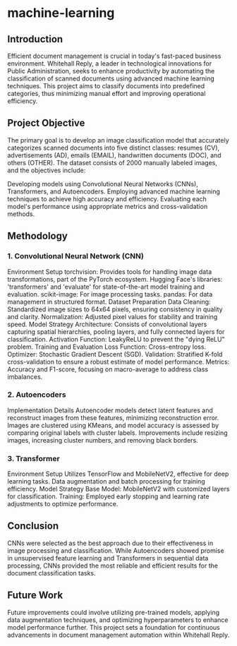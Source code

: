 # machine-learning
## Introduction
Efficient document management is crucial in today's fast-paced business environment. Whitehall Reply, a leader in technological innovations for Public Administration, seeks to enhance productivity by automating the classification of scanned documents using advanced machine learning techniques. This project aims to classify documents into predefined categories, thus minimizing manual effort and improving operational efficiency.

## Project Objective
The primary goal is to develop an image classification model that accurately categorizes scanned documents into five distinct classes: resumes (CV), advertisements (AD), emails (EMAIL), handwritten documents (DOC), and others (OTHER). The dataset consists of 2000 manually labeled images, and the objectives include:

Developing models using Convolutional Neural Networks (CNNs), Transformers, and Autoencoders.
Employing advanced machine learning techniques to achieve high accuracy and efficiency.
Evaluating each model's performance using appropriate metrics and cross-validation methods.

## Methodology
### 1. Convolutional Neural Network (CNN)
Environment Setup
torchvision: Provides tools for handling image data transformations, part of the PyTorch ecosystem.
Hugging Face's libraries: 'transformers' and 'evaluate' for state-of-the-art model training and evaluation.
scikit-image: For image processing tasks.
pandas: For data management in structured format.
Dataset Preparation
Data Cleaning: Standardized image sizes to 64x64 pixels, ensuring consistency in quality and clarity.
Normalization: Adjusted pixel values for stability and training speed.
Model Strategy
Architecture: Consists of convolutional layers capturing spatial hierarchies, pooling layers, and fully connected layers for classification.
Activation Function: LeakyReLU to prevent the "dying ReLU" problem.
Training and Evaluation
Loss Function: Cross-entropy loss.
Optimizer: Stochastic Gradient Descent (SGD).
Validation: Stratified K-fold cross-validation to ensure a robust estimate of model performance.
Metrics: Accuracy and F1-score, focusing on macro-average to address class imbalances.

### 2. Autoencoders
Implementation Details
Autoencoder models detect latent features and reconstruct images from these features, minimizing reconstruction error.
Images are clustered using KMeans, and model accuracy is assessed by comparing original labels with cluster labels.
Improvements include resizing images, increasing cluster numbers, and removing black borders.

### 3. Transformer
Environment Setup
Utilizes TensorFlow and MobileNetV2, effective for deep learning tasks.
Data augmentation and batch processing for training efficiency.
Model Strategy
Base Model: MobileNetV2 with customized layers for classification.
Training: Employed early stopping and learning rate adjustments to optimize performance.

## Conclusion
CNNs were selected as the best approach due to their effectiveness in image processing and classification. While Autoencoders showed promise in unsupervised feature learning and Transformers in sequential data processing, CNNs provided the most reliable and efficient results for the document classification tasks.

## Future Work
Future improvements could involve utilizing pre-trained models, applying data augmentation techniques, and optimizing hyperparameters to enhance model performance further. This project sets a foundation for continuous advancements in document management automation within Whitehall Reply.
